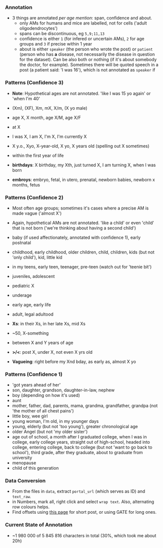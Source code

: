 ### Annotation

* 3 things are annotated *per age mention*: span, confidence and about.
  * only AMs for humans and mice are labelled, not for cells ('adult oligodendrocytes')
  * spans can be discontinuous, eg `5,9;11,13`
  * confidence is either `1` (for infered or uncertain AMs), `2` for age groups and `3` if precise within 1 year
  * about is either `speaker` (the person who wrote the post) or `patient` (person who has **a** disease, not necessarily the disease in question for the dataset). Can be also both or nothing (if it's about somebody the doctor, for example). Sometimes there will be quoted speech in a post (a patient said: 'I was 16'), which is not annotated as `speaker` if 

### Patterns (Confidence 3)

* **Note**: Hypothetical ages are not annotated. 'like I was 15 yo again' or 'when I'm 40'

* (Xm), (XF), Xm, mX, X/m, (X yo male)
* age X, X month, age X/M, age X/F
* at X
* I was X, I am X, I'm X, I'm currently X
* X y.o., Xyo, X-year-old, X yo, X years old (spelling out X sometimes)
* within the first year of life
* **birthdays**: X birthday, my Xth, just turned X, I am turning X, when I was born
* **embroys**: embryo, fetal, in utero, prenatal, newborn babies, newborn x months, fetus

### Patterns (Confidence 2)

* Most often age groups; sometimes it's cases where a precise AM is made vague ('almost X')
* Again, hypothetical AMs are not annotated. 'like a child' or even 'child' that is not born ('we're thinking about having a second child')

* baby (if used affectionately, annotated with confidence 1), early postnatal
* childhood, early childhood, older children, child, children, kids (but not 'only child'), kid, little kid
* in my teens, early teen, teenager, pre-teen (watch out for 'teenie bit')
* juveniles, adolescent
* pediatric X
* underage
* early age, early life
* adult, legal adultood
* **Xs**: in their Xs, in her late Xs, mid Xs
* ~50, X-something
* between X and Y years of age
* **>/<**: post X, under X, not even X yrs old
* **Vagueing**: right before my Xnd bday, as early as, almost X yo

### Patterns (Confidence 1)

* 'got years ahead of her'
* son, daughter, grandson, daughter-in-law, nephew
* boy (depending on how it's used)
* aunt
* mother, father, dad, parents, mama, grandma, grandfather, grandpa (not 'the mother of all chest pains')
* little boy, wee girl
* young woman, I'm old, in my younger days
* young, elderly (but not 'too young'), greater chronological age
* older Angel (but not 'my older sister')
* age out of school, a month after I graduated college, when I was in college, early college years, straight out of high-school, headed into college, entering college, back to college (but not 'want to go back to school'), third grade, after they graduate, about to graduate from university
* menopause
* child of this generation

### Data Conversion

* From the files in `data`, extract `portal_url` (which serves as ID) and `text_raw`.
* in Numbers, mark all, right click and select `wrap text`. Also, alternating row colours helps.
* Find offsets using [this page](https://mothereff.in/byte-counter) for short post, or using GATE for long ones.

### Current State of Annotation

* ~1 980 000 of 5 845 816 characters in total (30%, which took me about 20h)
